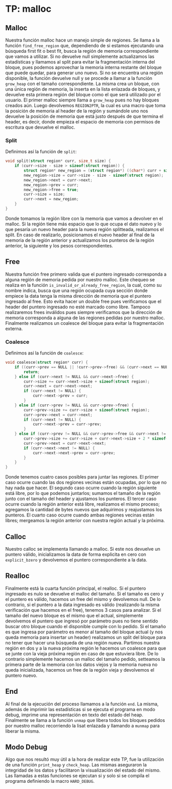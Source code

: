 # TP: malloc

## Malloc

Nuestra función malloc hace un manejo simple de regiones. Se llama a la función `find_free_region` que, dependiendo de si estamos ejecutando una búsqueda first fit o best fit, busca la región de memoria correspondiente que vamos a utilizar. Si no devuelve null simplemente actualizamos las estadísticas y llamamos al split para evitar la fragmentación interna del bloque, pues podemos aprovechar la memoria interna restante del bloque que puede quedar, para generar uno nuevo. Si no se encuentra una región disponible, la función devuelve null y se procede a llamar a la función `grow_heap` con el tamaño correspondiente. La misma crea un bloque, con una única región de memoria, la inserta en la lista enlazada de bloques, y devuelve esta primera región del bloque como el que será utilizado por el usuario. El primer malloc siempre llama a `grow_heap` pues no hay bloques creados aún. Luego devolvemos `REGION2PTR`, la cual es una macro que toma la posición de memoria al header de la región y sumándole uno nos devuelve la posición de memoria que está justo después de que termina el header, es decir, donde empieza el espacio de memoria con permisos de escritura que devuelve el malloc.

### Split

Definimos así la función de `split`:

```C
void split(struct region* curr, size_t size) {
	if (curr->size - size > sizeof(struct region)) {
		struct region* new_region = (struct region*) ((char*) curr + sizeof(struct region) + size);
		new_region->size = curr->size - size - sizeof(struct region);
		new_region->next = curr->next;
		new_region->prev = curr;
		new_region->free = true;
		curr->size = size;
		curr->next = new_region;
	}
}
```

Donde tomamos la región libre con la memoria que vamos a devolver en el malloc. Si la región tiene más espacio que lo que ocupa el dato nuevo y lo que pesaría un nuevo header para la nueva región splitteada, realizamos el split. En caso de realizarlo, posicionamos el nuevo header al final de la memoria de la región anterior y actualizamos los punteros de la región anterior, la siguiente y los pesos correspondientes.

## Free

Nuestra función free primero valida que el puntero ingresado corresponda a alguna región de memoria pedida por nuestro malloc. Este chequeo se realiza en la función `is_invalid_or_already_free_region`, la cual, como su nombre indica, busca que una región ocupada cuya sección donde empiece la data tenga la misma dirección de memoria que el puntero ingresado al free. Esto evita hacer un double free pues verificamos que el header del puntero ingresado no esté marcado como libre. Tampoco realizaremos frees inválidos pues siempre verificamos que la dirección de memoria corresponda a alguna de las regiones pedidas por nuestro malloc. Finalmente realizamos un coalesce del bloque para evitar la fragmentación externa.

### Coalesce

Definimos así la función de `coalesce`:

```C
void coalesce(struct region* curr) {
	if ((curr->prev == NULL || !curr->prev->free) && (curr->next == NULL || !curr->next->free)) {
		return;
	} else if (curr->next != NULL && curr->next->free) {
		curr->size += curr->next->size + sizeof(struct region);
		curr->next = curr->next->next;
		if (curr->next != NULL) {
			curr->next->prev = curr;
		}
	} else if (curr->prev != NULL && curr->prev->free) {
		curr->prev->size += curr->size + sizeof(struct region);
		curr->prev->next = curr->next;
		if (curr->next != NULL) {
			curr->next->prev = curr->prev;
		}
	} else if (curr->prev != NULL && curr->prev->free && curr->next != NULL && curr->next->free) {
		curr->prev->size += curr->size + curr->next->size + 2 * sizeof(struct region);
		curr->prev->next = curr->next->next;
		if (curr->next->next != NULL) {
			curr->next->next->prev = curr->prev;
		}
	}
}
```

Donde tenemos cuatro casos posibles para juntar las regiones. El primer caso ocurre cuando las dos regiones vecinas están ocupadas, por lo que no hay nada que hacer. El segundo caso ocurre cuando la región siguiente está libre, por lo que podemos juntarlos; sumamos el tamaño de la región junto con el tamaño del header y ajustamos los punteros. El tercer caso ocurre cuando la región anterior está libre, realizamos el mismo proceso; agregamos la cantidad de bytes nuevos que adquirimos y reajustamos los punteros. El cuarto caso ocurre cuando ambas regiones vecinas están libres; mergeamos la región anterior con nuestra región actual y la próxima.

## Calloc

Nuestro calloc se implementa llamando a malloc. Si este nos devuelve un puntero válido, inicializamos la data de forma explicita en cero con `explicit_bzero` y devolvemos el puntero correspondiente a la data.

## Realloc

Finalmente está la cuarta función principal, el realloc. Si el puntero ingresado es nulo se devuelve el malloc del tamaño. Si el tamaño es cero y el puntero es válido, hacemos un free del mismo y devolvemos null. De lo contrario, si el puntero a la data ingresado es válido (realizando la misma verificación que hacemos en el free), tenemos 3 casos para analizar. Si el tamaño del nuevo bloque es el mismo que el actual, simplemente devolvemos el puntero que ingresó por parámetro pues no tiene sentido buscar otro bloque cuando el disponible cumple con lo pedido. Si el tamaño es que ingresa por parámetro es menor al tamaño del bloque actual (y nos queda memoria para insertar un header) realizamos un split del bloque para no tener que hacer una búsqueda de una región nueva. Partimos nuestra región en dos y a la nueva próxima región le hacemos un coalesce para que se junte con la vieja próxima región en caso de que estuviera libre. De lo contrario simplemente hacemos un malloc del tamaño pedido, setteamos la primera parte de la memoria con los datos viejos y la memoria nueva no queda inicializada, hacemos un free de la región vieja y devolvemos el puntero nuevo.

## End

Al final de la ejecución del proceso llamamos a la función `end`. La misma, además de imprimir las estadísticas si se ejecuta el programa en modo debug, imprime una representación en texto del estado del heap. Finalmente se llama a la función `unmap` que libera todos los bloques pedidos por nuestro malloc recorriendo la lisat enlazada y llamando a `munmap` para liberar la misma.

## Modo Debug

Algo que nos resultó muy útil a la hora de realizar este TP, fue la utilización de una función `print_heap` y `check_heap`. Las mismas aseguraron la integridad de los datos y facilitaron la visualización del estado del mismo. Las llamadas a estas funciones se ejecutan si y solo si se compila el programa definiendo la macro `HARD_DEBUG`.